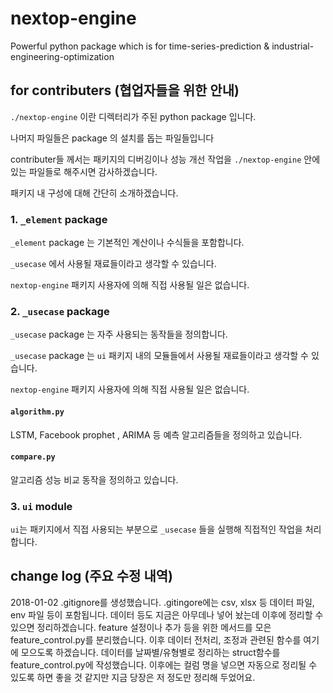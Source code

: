# nextop-engine

Powerful python package which is for time-series-prediction & industrial-engineering-optimization

## for contributers (협업자들을 위한 안내)

`./nextop-engine` 이란 디렉터리가 주된 python package 입니다.

나머지 파일들은 package 의 설치를 돕는 파일들입니다

contributer들 께서는 패키지의 디버깅이나 성능 개선 작업을 `./nextop-engine` 안에 있는 파일들로 해주시면 감사하겠습니다.

패키지 내 구성에 대해 간단히 소개하겠습니다.

### 1. `_element` package

`_element` package 는 기본적인 계산이나 수식들을 포함합니다.

`_usecase` 에서 사용될 재료들이라고 생각할 수 있습니다.

`nextop-engine` 패키지 사용자에 의해 직접 사용될 일은 없습니다.

### 2. `_usecase` package

`_usecase` package 는 자주 사용되는 동작들을 정의합니다.

`_usecase` package 는 `ui` 패키지 내의 모듈들에서 사용될 재료들이라고 생각할 수 있습니다.

`nextop-engine` 패키지 사용자에 의해 직접 사용될 일은 없습니다.

#### `algorithm.py`

LSTM, Facebook prophet , ARIMA 등 예측 알고리즘들을 정의하고 있습니다.

#### `compare.py`

알고리즘 성능 비교 동작을 정의하고 있습니다.

### 3. `ui` module

`ui`는 패키지에서 직접 사용되는 부분으로 `_usecase` 들을 실행해 직접적인 작업을 처리합니다.

## change log (주요 수정 내역)

2018-01-02
    .gitignore를 생성했습니다. .gitingore에는 csv, xlsx 등 데이터 파일, env 파일 등이 포함됩니다. 데이터 등도 지금은 아무데나 넣어 놨는데 이후에 정리할 수 있으면 정리하겠습니다.
    feature 설정이나 추가 등을 위한 메서드를 모은 feature_control.py를 분리했습니다. 이후 데이터 전처리, 조정과 관련된 함수를 여기에 모으도록 하겠습니다.
    데이터를 날짜별/유형별로 정리하는 struct함수를 feature_control.py에 작성했습니다. 이후에는 컬럼 명을 넣으면 자동으로 정리될 수 있도록 하면 좋을 것 같지만 지금 당장은 저 정도만 정리해 두었어요.
